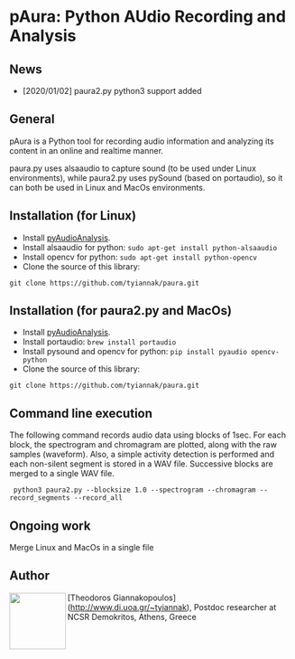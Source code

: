 
# pAura: Python AUdio Recording and Analysis

## News
 * [2020/01/02] paura2.py python3 support added 

## General
pAura is a Python tool for recording audio information and analyzing its content
 in an online and realtime manner.

paura.py uses alsaaudio to capture sound (to be used under Linux environments), 
while paura2.py uses pySound (based on portaudio), 
so it can both be used in Linux and MacOs environments.

## Installation (for Linux)
 * Install [pyAudioAnalysis](https://github.com/tyiannak/pyAudioAnalysis/).
 * Install alsaaudio for python: `sudo apt-get install python-alsaaudio`
 * Install opencv for python: `sudo apt-get install python-opencv`
 * Clone the source of this library: 
 ```
git clone https://github.com/tyiannak/paura.git
```


## Installation (for paura2.py and MacOs)
 * Install [pyAudioAnalysis](https://github.com/tyiannak/pyAudioAnalysis/).
 * Install portaudio: `brew install portaudio`
 * Install pysound and opencv for python: `pip install pyaudio opencv-python`
 * Clone the source of this library: 
 ```
git clone https://github.com/tyiannak/paura.git
```

## Command line execution
The following command records audio data using blocks of 1sec. 
For each block, the spectrogram and chromagram are plotted, 
along with the raw samples (waveform). 
Also, a simple activity detection is performed and each non-silent segment is 
stored in a WAV file. Successive blocks are merged to a single WAV file.

```
 python3 paura2.py --blocksize 1.0 --spectrogram --chromagram --record_segments --record_all
```


## Ongoing work
Merge Linux and MacOs in a single file

## Author
<img src="http://users.iit.demokritos.gr/~tyianak/files/me.jpg" align="left" height="100"/>

[Theodoros Giannakopoulos] (http://www.di.uoa.gr/~tyiannak), 
Postdoc researcher at NCSR Demokritos, 
Athens,
Greece


